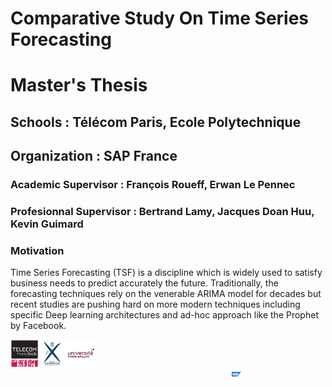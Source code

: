<div>
  <h1>Comparative Study On Time Series Forecasting</h1>
  <h1>Master's Thesis</h1>
  <h2>Schools : Télécom Paris, Ecole Polytechnique</h2>
  <h2>Organization : SAP France</h2>
  <h3>Academic Supervisor : François Roueff, Erwan Le Pennec</h3>
  <h3>Profesionnal Supervisor :  Bertrand Lamy, Jacques Doan Huu, Kevin Guimard</h3>
</div>

<p>
  <h3>Motivation</h3>
  <p>
  Time Series Forecasting (TSF) is a discipline which is widely used to satisfy business needs to predict accurately the future.
  Traditionally, the forecasting techniques rely on the venerable ARIMA model for decades but recent studies are pushing hard on more modern techniques including specific Deep learning architectures and ad-hoc approach like the Prophet by Facebook.
  </p>
</p>

<footer>
  <span style="justify-content: space-between;">
    <span style="float:left; align:left">
      <img width="30%" height="30%" src="imgs/logos.png" alt="Schools">
    </span>
    <span style="float:right; align:right">
      <img width="10%" height="10%" src="imgs/sap.png" alt="SAP">
    </span>
  </span>
</footer>
